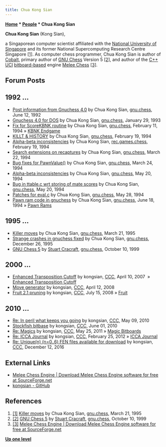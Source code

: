 ```yaml
---
title: Chua Kong Sian
---
```

**[Home](Home "Home") * [People](People "People") * Chua Kong Sian**

**Chua Kong Sian** (Kong Sian),

a Singaporean computer scientist affiliated with the [National University of Singapore](https://en.wikipedia.org/wiki/National_University_of_Singapore) and its former National Supercomputing Research Centre Singapore
<a id="cite-note-1" href="#cite-ref-1">[1]</a>.
As computer chess programmer, Chua Kong Sian is author of [Cobalt](Cobalt "Cobalt"), primary author of [GNU Chess](GNU_Chess "GNU Chess") Version 5 <a id="cite-note-2" href="#cite-ref-2">[2]</a>,
and author of the [C++](Cpp "Cpp") [UCI](UCI "UCI") [bitboard-based](Bitboards "Bitboards") engine [Melee Chess](index.php?title=Melee_Chess&action=edit&redlink=1 "Melee Chess (page does not exist)") <a id="cite-note-3" href="#cite-ref-3">[3]</a>.

## Forum Posts

## 1992 ...

- [Post information from Gnuchess 4.0](https://groups.google.com/d/msg/gnu.chess/1aJgR-v6yQ0/GsK6fJM805AJ) by Chua Kong Sian, [gnu.chess](GNU_Chess#NewsGroup "GNU Chess"), June 12, 1992
- [Gnuchess 4.0 for DOS](https://groups.google.com/d/msg/gnu.chess/szgmTVI1zdA/GZAmV4AnD4cJ) by Chua Kong Sian, [gnu.chess](GNU_Chess#NewsGroup "GNU Chess"), January 29, 1993
- [Fix for ScoreKBNK routine](https://groups.google.com/d/msg/gnu.chess/ShJVY_9SbBo/NT5L3w1eUr8J) by Chua Kong Sian, [gnu.chess](GNU_Chess#NewsGroup "GNU Chess"), February 11, 1994 » [KBNK Endgame](KBNK_Endgame "KBNK Endgame")
- [KILLT & HISTORY](https://groups.google.com/d/msg/gnu.chess/MW-OoiLQjQM/lzGy4cgFmkUJ) by Chua Kong Sian, [gnu.chess](GNU_Chess#NewsGroup "GNU Chess"), February 19, 1994
- [Alpha-beta inconsistencies](https://groups.google.com/d/msg/rec.games.chess/tfhHzePSb9Y/8fCarWZI_w8J) by Chua Kong Sian, [rec.games.chess](Computer_Chess_Forums "Computer Chess Forums"), February 19, 1994
- [Search extensions on recaptures](https://groups.google.com/d/msg/gnu.chess/4QmHQsr3Vw0/J1Jq8Vk6bXkJ) by Chua Kong Sian, [gnu.chess](GNU_Chess#NewsGroup "GNU Chess"), March 22, 1994
- [Bug fixes for PawnValue()](https://groups.google.com/d/msg/gnu.chess/QakPMIS3Kp4/0k1TiPXgJ3sJ) by Chua Kong Sian, [gnu.chess](GNU_Chess#NewsGroup "GNU Chess"), March 24, 1994
- [Alpha-beta inconsistencies](https://groups.google.com/d/msg/gnu.chess/krMg3awPGLM/9JO608Qcn2QJ) by Chua Kong Sian, [gnu.chess](GNU_Chess#NewsGroup "GNU Chess"), May 20, 1994
- [Bug in ttable.c wrt storing of mate scores](https://groups.google.com/d/msg/gnu.chess/lYhaFoMSPEg/CzH4RecB1OQJ) by Chua Kong Sian, [gnu.chess](GNU_Chess#NewsGroup "GNU Chess"), May 20, 1994
- [Patches for eval.c](https://groups.google.com/d/msg/gnu.chess/QpQFywlVh5U/rNQ9f0ErXjMJ) by Chua Kong Sian, [gnu.chess](GNU_Chess#NewsGroup "GNU Chess"), May 28, 1994
- [Pawn ram code in gnuchess](https://groups.google.com/d/msg/gnu.chess/N7vYf0kapnM/GjruodFMjAQJ) by Chua Kong Sian, [gnu.chess](GNU_Chess#NewsGroup "GNU Chess"), June 18, 1994 » [Pawn Rams](</Pawn_Rams_(Bitboards)> "Pawn Rams (Bitboards)")

## 1995 ...

- [Killer moves](https://groups.google.com/d/msg/gnu.chess/-2LP9t6hvwk/GmEAGdAd4msJ) by Chua Kong Sian, [gnu.chess](GNU_Chess#NewsGroup "GNU Chess"), March 21, 1995
- [Strange crashes in gnuchess fixed](https://groups.google.com/d/msg/gnu.chess/475SUvzBr7A/Yn80j6FWdzUJ) by Chua Kong Sian, [gnu.chess](GNU_Chess#NewsGroup "GNU Chess"), December 26, 1995
- [GNU Chess 5](https://groups.google.com/d/msg/gnu.chess/UGpLeswpTSU/5UtPTsLqhB8J) by [Stuart Cracraft](Stuart_Cracraft "Stuart Cracraft"), [gnu.chess](GNU_Chess#NewsGroup "GNU Chess"), October 10, 1999

## 2000 ...

- [Enhanced Transposition Cutoff](http://www.talkchess.com/forum/viewtopic.php?t=13005) by kongsian, [CCC](CCC "CCC"), April 10, 2007  » [Enhanced Transposition Cutoff](Enhanced_Transposition_Cutoff "Enhanced Transposition Cutoff")
- [Move generator](http://www.talkchess.com/forum/viewtopic.php?t=20630) by kongsian, [CCC](CCC "CCC"), April 12, 2008
- [Fruit 2.1 pruning](http://www.talkchess.com/forum/viewtopic.php?t=22359) by kongsian, [CCC](CCC "CCC"), July 15, 2008 » [Fruit](Fruit "Fruit")

## 2010 ...

- [Re: In peril what keeps you going](http://www.talkchess.com/forum/viewtopic.php?t=34202&start=8) by kongsian, [CCC](CCC "CCC"), May 09, 2010
- [Stockfish bitbase](http://www.talkchess.com/forum/viewtopic.php?t=34634) by kongsian, [CCC](CCC "CCC"), June 01, 2010
- [Re: Magics](http://www.talkchess.com/forum3/viewtopic.php?f=7&t=39123&start=24) by kongsian, [CCC](CCC "CCC"), May 25, 2011 » [Magic Bitboards](Magic_Bitboards "Magic Bitboards")
- [Re: ICCA Journal](http://www.talkchess.com/forum3/viewtopic.php?f=7&t=42603&start=1) by kongsian, [CCC](CCC "CCC"), February 25, 2012 » [ICCA Journal](ICGA_Journal "ICGA Journal")
- [Re: Unique(n) (n=0..6) FEN files available for download](http://www.talkchess.com/forum3/viewtopic.php?f=7&t=53843&start=4) by kongsian, [CCC](CCC "CCC"), December 12, 2016

## External Links

- [Melee Chess Engine | Download Melee Chess Engine software for free at SourceForge.net](https://sourceforge.net/projects/melee64/)
- [kongsian - GitHub](https://github.com/kongsian/)

## References

1. <a id="cite-ref-1" href="#cite-note-1">[1]</a> [Killer moves](https://groups.google.com/d/msg/gnu.chess/-2LP9t6hvwk/GmEAGdAd4msJ) by Chua Kong Sian, [gnu.chess](GNU_Chess#NewsGroup "GNU Chess"), March 21, 1995
1. <a id="cite-ref-2" href="#cite-note-2">[2]</a> [GNU Chess 5](https://groups.google.com/d/msg/gnu.chess/UGpLeswpTSU/5UtPTsLqhB8J) by [Stuart Cracraft](Stuart_Cracraft "Stuart Cracraft"), [gnu.chess](GNU_Chess#NewsGroup "GNU Chess"), October 10, 1999
1. <a id="cite-ref-3" href="#cite-note-3">[3]</a> [Melee Chess Engine | Download Melee Chess Engine software for free at SourceForge.net](https://sourceforge.net/projects/melee64/)

**[Up one level](People "People")**

